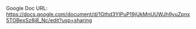 Google Doc URL:
https://docs.google.com/document/d/1Gthd3YlPuP19jUkMnUUWJh9yuZpnx5TOBexSz8j8_Nc/edit?usp=sharing
